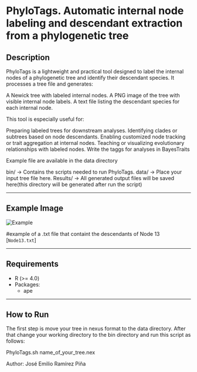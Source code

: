 # PhyloTags. Automatic internal node labeling and descendant extraction from a phylogenetic tree

## Description

PhyloTags is a lightweight and practical tool designed to label the internal nodes of a phylogenetic tree and identify their 
descendant species. It processes a tree file and generates:

A Newick tree with labeled internal nodes.
A PNG image of the tree with visible internal node labels.
A text file listing the descendant species for each internal node.

This tool is especially useful for:

Preparing labeled trees for downstream analyses.
Identifying clades or subtrees based on node descendants.
Enabling customized node tracking or trait aggregation at internal nodes.
Teaching or visualizing evolutionary relationships with labeled nodes.
Write the taggs for analyses in BayesTraits

Example file are available in the data directory

bin/ → Contains the scripts needed to run PhyloTags.
data/ → Place your input tree file here.
Results/ → All generated output files will be saved here(this directory will be generated after run the script)

---

## Example Image
![Example](example_plot.png)

#example of a .txt file that containt the descendants of Node 13
[`Node13.txt`]

---

## Requirements
- R (>= 4.0)
- Packages:
  - ape
---

## How to Run

The first step is move your tree in nexus format to the data directory. After that change your working directory to the bin directory and run this script as follows:

PhyloTags.sh name_of_your_tree.nex

Author: José Emilio Ramírez Piña
